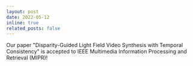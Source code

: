 ```yaml
---
layout: post
date: 2022-05-12 
inline: true
related_posts: false
---
```


Our paper "Disparity-Guided Light Field Video Synthesis with Temporal Consistency" is accepted to IEEE Multimedia Information Processing and Retrieval (MIPR)!
